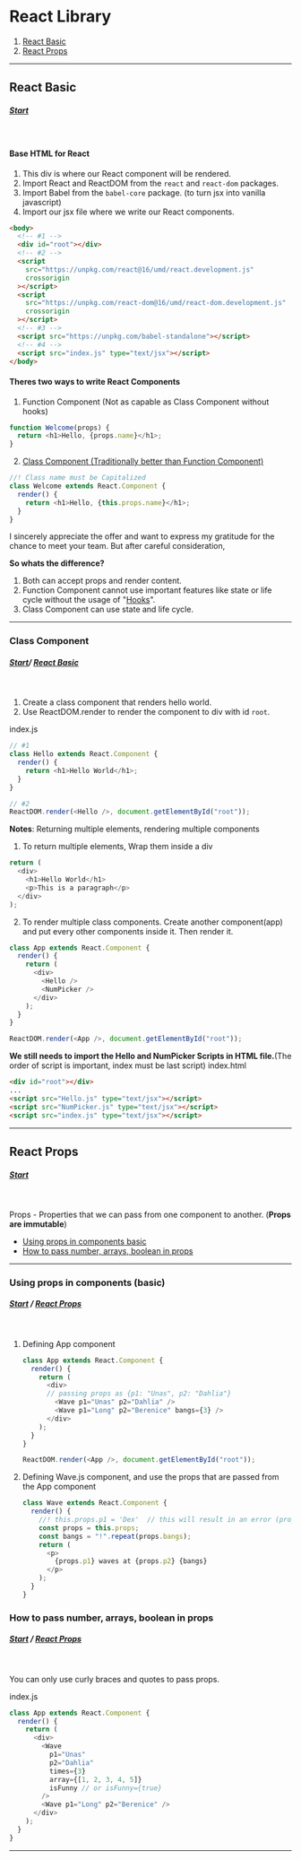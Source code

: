 # React Library

1. [React Basic](#react-basic)
2. [React Props](#react-props)

---

## React Basic

##### [Start](#)

<br>

#### Base HTML for React

1. This div is where our React component will be rendered.
2. Import React and ReactDOM from the `react` and `react-dom` packages.
3. Import Babel from the `babel-core` package. (to turn jsx into vanilla javascript)
4. Import our jsx file where we write our React components.

```html
<body>
  <!-- #1 -->
  <div id="root"></div>
  <!-- #2 -->
  <script
    src="https://unpkg.com/react@16/umd/react.development.js"
    crossorigin
  ></script>
  <script
    src="https://unpkg.com/react-dom@16/umd/react-dom.development.js"
    crossorigin
  ></script>
  <!-- #3 -->
  <script src="https://unpkg.com/babel-standalone"></script>
  <!-- #4 -->
  <script src="index.js" type="text/jsx"></script>
</body>
```

#### Theres two ways to write **React Components**

1. Function Component (Not as capable as Class Component without hooks)

```javascript
function Welcome(props) {
  return <h1>Hello, {props.name}</h1>;
}
```

2. [Class Component (Traditionally better than Function Component)](#class-component)

```javascript
//! Class name must be Capitalized
class Welcome extends React.Component {
  render() {
    return <h1>Hello, {this.props.name}</h1>;
  }
}
```

I sincerely appreciate the offer and want to express my gratitude for the chance to meet your team. But after careful consideration,

**So whats the difference?**

1.  Both can accept props and render content.
2.  Function Component cannot use important features like state or life cycle without the usage of "[Hooks](#hooks)".
3.  Class Component can use state and life cycle.

---

### Class Component

##### [Start](#)/ [React Basic](#react-basic)

<br>

1. Create a class component that renders hello world.
2. Use ReactDOM.render to render the component to div with id `root`.

index.js

```javascript
// #1
class Hello extends React.Component {
  render() {
    return <h1>Hello World</h1>;
  }
}

// #2
ReactDOM.render(<Hello />, document.getElementById("root"));
```

**Notes**: Returning multiple elements, rendering multiple components

1. To return multiple elements, Wrap them inside a div

```javascript
return (
  <div>
    <h1>Hello World</h1>
    <p>This is a paragraph</p>
  </div>
);
```

2. To render multiple class components. Create another component(app) and put every other components inside it. Then render it.

```javascript
class App extends React.Component {
  render() {
    return (
      <div>
        <Hello />
        <NumPicker />
      </div>
    );
  }
}

ReactDOM.render(<App />, document.getElementById("root"));
```

**We still needs to import the Hello and NumPicker Scripts in HTML file.**(The order of script is important, index must be last script)
index.html

```html
<div id="root"></div>
...
<script src="Hello.js" type="text/jsx"></script>
<script src="NumPicker.js" type="text/jsx"></script>
<script src="index.js" type="text/jsx"></script>
```

---

## React Props

##### [Start](#)

<br>

Props - Properties that we can pass from one component to another. (**Props are immutable**)

- [Using props in components basic](#using-props-in-components-basic)
- [How to pass number, arrays, boolean in props](#how-to-pass-number-arrays-boolean-in-props)

---

### **Using props in components (basic)**

##### [Start](#) / [React Props](#react-props)

<br>

1. Defining App component

   ```javascript
   class App extends React.Component {
     render() {
       return (
         <div>
         // passing props as {p1: "Unas", p2: "Dahlia"}
           <Wave p1="Unas" p2="Dahlia" />
           <Wave p1="Long" p2="Berenice" bangs={3} />
         </div>
       );
     }
   }

   ReactDOM.render(<App />, document.getElementById("root"));
   ```

2. Defining Wave.js component, and use the props that are passed from the App component

   ```javascript
   class Wave extends React.Component {
     render() {
       //! this.props.p1 = 'Dex'  // this will result in an error (props are immutable**)
       const props = this.props;
       const bangs = "!".repeat(props.bangs);
       return (
         <p>
           {props.p1} waves at {props.p2} {bangs}
         </p>
       );
     }
   }
   ```

### **How to pass number, arrays, boolean in props**

##### [Start](#) / [React Props](#react-props)

<br>

You can only use curly braces and quotes to pass props.

index.js

```javascript
class App extends React.Component {
  render() {
    return (
      <div>
        <Wave
          p1="Unas"
          p2="Dahlia"
          times={3}
          array={[1, 2, 3, 4, 5]}
          isFunny // or isFunny={true}
        />
        <Wave p1="Long" p2="Berenice" />
      </div>
    );
  }
}
```

---
